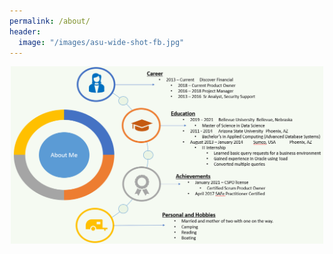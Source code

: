 ```yaml
---
permalink: /about/
header:
  image: "/images/asu-wide-shot-fb.jpg"
---
```


<p align="center">
  <img src="/images/aboutMePic.PNG" width="500" title="hover text">
</p>
